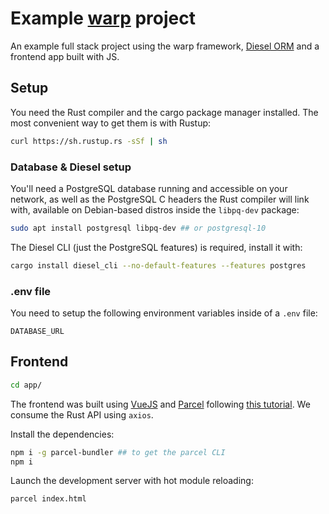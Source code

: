# Example [warp](https://github.com/seanmonstar/warp) project

An example full stack project using the warp framework, [Diesel ORM](http://diesel.rs/) and a frontend app built with JS.



## Setup

You need the Rust compiler and the cargo package manager installed. The most convenient way to get them is with Rustup:

```bash
curl https://sh.rustup.rs -sSf | sh
```

### Database & Diesel setup

You'll need a PostgreSQL database running and accessible on your network, as well as the PostgreSQL C headers the Rust compiler will link with, available on Debian-based distros inside the `libpq-dev` package:

```bash
sudo apt install postgresql libpq-dev ## or postgresql-10
```

The Diesel CLI (just the PostgreSQL features) is required, install it with:

```bash
cargo install diesel_cli --no-default-features --features postgres  
```

### .env file

You need to setup the following environment variables inside of a `.env` file:

```env
DATABASE_URL
```

## Frontend

```bash
cd app/
```

The frontend was built using [VueJS](https://vuejs.org) and [Parcel](https://parceljs.org) following [this tutorial](https://alligator.io/vuejs/vue-parceljs/). We consume the Rust API using `axios`.

Install the dependencies:

```bash
npm i -g parcel-bundler ## to get the parcel CLI
npm i
```

Launch the development server with hot module reloading:

    parcel index.html
